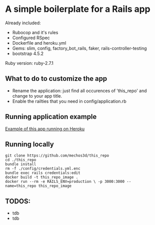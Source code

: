 # A simple boilerplate for a Rails app
Already included: 
- Rubocop and it's rules
- Configured RSpec
- Dockerfile and heroku.yml 
- Gems: slim, config, factory_bot_rails, faker, rails-controller-testing
- bootstrap 4.5.2

Ruby version:
ruby-2.7.1

## What to do to customize the app
- Rename the application: just find all occurences of 'this_repo' and change to your app title.
- Enable the railties that you need in config/application.rb

## Running application example
[Example of this app running on Heroku](https://this_repo.herokuapp.com/)

## Running locally
```
git clone https://github.com/mechos3d/this_repo
cd ./this_repo
bundle install 
rm -f ./config/credentials.yml.enc
bundle exec rails credentials:edit
docker build -t this_repo_image .
docker run --rm -e RAILS_ENV=production \ -p 3000:3000 --name=this_repo this_repo_image
```

## TODOS:
- tdb
- tdb
